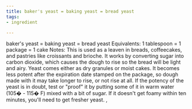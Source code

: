 ```yaml
---
title: baker's yeast = baking yeast = bread yeast
tags:
- ingredient

---
```

baker's yeast = baking yeast = bread yeast Equivalents: 1 tablespoon = 1 package = 1 cake Notes: This is used as a leaven in breads, coffeecakes, and pastries like croissants and brioche. It works by converting sugar into carbon dioxide, which causes the dough to rise so the bread will be light and airy. Yeast comes either as dry granules or moist cakes. It becomes less potent after the expiration date stamped on the package, so dough made with it may take longer to rise, or not rise at all. If the potency of the yeast is in doubt, test or "proof" it by putting some of it in warm water (105� - 115� F) mixed with a bit of sugar. If it doesn't get foamy within ten minutes, you'll need to get fresher yeast. ,
